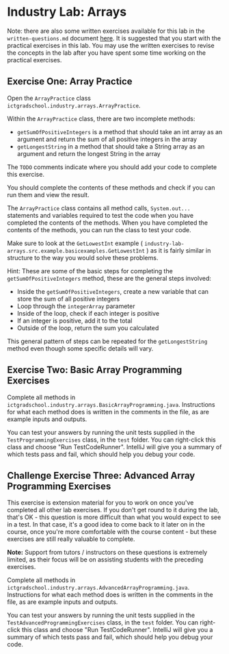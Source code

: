 # Industry Lab: Arrays
Note: there are also some written exercises available for this lab in the `written-questions.md` document [here](written-questions.md). It is suggested that you start with the practical exercises in this lab. You may use the written exercises to revise the concepts in the lab after you have spent some time working on the practical exercises.

## Exercise One: Array Practice
Open the `ArrayPractice` class `ictgradschool.industry.arrays.ArrayPractice`.

Within the `ArrayPractice` class, there are two incomplete methods:

- `getSumOfPositiveIntegers` is a method that should take an int array as an argument and return the sum of all positive integers in the array
- `getLongestString` in a method that should take a String array as an argument and return the longest String in the array

The `TODO` comments indicate where you should add your code to complete this exercise.

You should complete the contents of these methods and check if you can run them and view the result.

The `ArrayPractice` class contains all method calls, `System.out...` statements and variables required to test the code when you have completed the contents of the methods. When you have completed the contents of the methods, you can run the class to test your code.  

Make sure to look at the `GetLowestInt` example ( `industry-lab-arrays.src.example.basicexamples.GetLowestInt` ) as it is fairly similar in structure to the way you would solve these problems. 

Hint: These are some of the basic steps for completing the `getSumOfPositiveIntegers` method, these are the general steps involved:

- Inside the `getSumOfPositiveIntegers`, create a new variable that can store the sum of all positive integers
- Loop through the `integerArray` parameter
- Inside of the loop, check if each integer is positive
- If an integer is positive, add it to the total
- Outside of the loop, return the sum you calculated

This general pattern of steps can be repeated for the `getLongestString` method even though some specific details will vary.

## Exercise Two: Basic Array Programming Exercises
Complete all methods in `ictgradschool.industry.arrays.BasicArrayProgramming.java`. Instructions for what each method does is written in the comments in the file, as are example inputs and outputs.

You can test your answers by running the unit tests supplied in the `TestProgrammingExercises` class, in the `test` folder. You can right-click this class and choose "Run TestCodeRunner". IntelliJ will give you a summary of which tests pass and fail, which should help you debug your code.


## Challenge Exercise Three: Advanced Array Programming Exercises
This exercise is extension material for you to work on once you've completed all other lab exercises. If you don't get round to it during the lab, that's OK - this question is more difficult than what you would expect to see in a test. In that case, it's a good idea to come back to it later on in the course, once you're more comfortable with the course content - but these exercises are still really valuable to complete.

**Note:** Support from tutors / instructors on these questions is extremely limited, as their focus will be on assisting students with the preceding exercises.

Complete all methods in `ictgradschool.industry.arrays.AdvancedArrayProgramming.java`. Instructions for what each method does is written in the comments in the file, as are example inputs and outputs.

You can test your answers by running the unit tests supplied in the `TestAdvancedProgrammingExercises` class, in the `test` folder. You can right-click this class and choose "Run TestCodeRunner". IntelliJ will give you a summary of which tests pass and fail, which should help you debug your code.